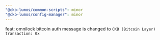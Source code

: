 ```yaml
---
"@ckb-lumos/common-scripts": minor
"@ckb-lumos/config-manager": minor
---
```


feat: omnilock bitcoin auth message is changed to `CKB (Bitcoin Layer) transaction: 0x`
